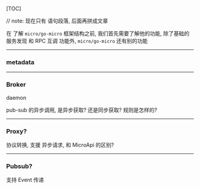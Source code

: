 [TOC]

// note: 现在只有 语句段落,  后面再拼成文章



在 了解 `micro/go-micro` 框架结构之前, 我们首先需要了解他的功能, 除了基础的 服务发现 和 RPC 互调 功能外, `micro/go-micro` 还有别的功能

-----

### metadata

---

### Broker

daemon

pub-sub 的异步调用, 是异步获取? 还是同步获取? 规则是怎样的?

---

### Proxy?

协议转换, 支援 异步请求, 和 MicroApi 的区别?

---

### Pubsub?

支持 Event 传递